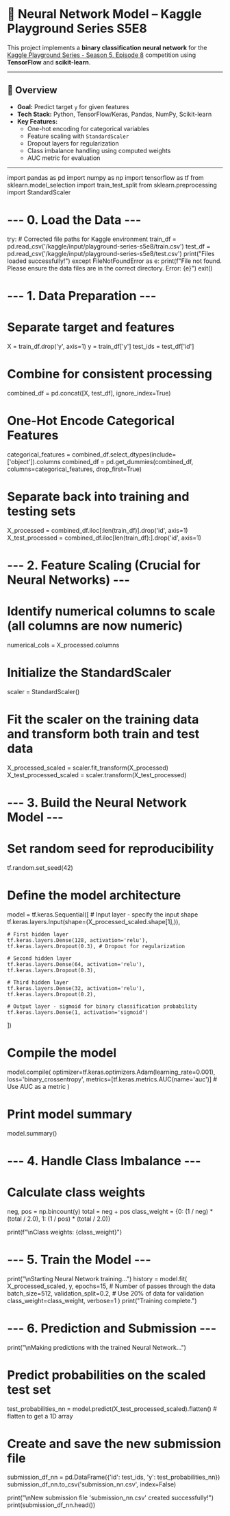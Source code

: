 # 🧠 Neural Network Model – Kaggle Playground Series S5E8

This project implements a **binary classification neural network** for the [Kaggle Playground Series - Season 5, Episode 8](https://www.kaggle.com/competitions/playground-series-s5e8) competition using **TensorFlow** and **scikit-learn**.

---

## 📌 Overview
- **Goal:** Predict target `y` for given features
- **Tech Stack:** Python, TensorFlow/Keras, Pandas, NumPy, Scikit-learn
- **Key Features:**
  - One-hot encoding for categorical variables
  - Feature scaling with `StandardScaler`
  - Dropout layers for regularization
  - Class imbalance handling using computed weights
  - AUC metric for evaluation

---
import pandas as pd
import numpy as np
import tensorflow as tf
from sklearn.model_selection import train_test_split
from sklearn.preprocessing import StandardScaler

# --- 0. Load the Data ---
try:
    # Corrected file paths for Kaggle environment
    train_df = pd.read_csv('/kaggle/input/playground-series-s5e8/train.csv')
    test_df = pd.read_csv('/kaggle/input/playground-series-s5e8/test.csv')
    print("Files loaded successfully!")
except FileNotFoundError as e:
    print(f"File not found. Please ensure the data files are in the correct directory. Error: {e}")
    exit()

# --- 1. Data Preparation ---
# Separate target and features
X = train_df.drop('y', axis=1)
y = train_df['y']
test_ids = test_df['id']

# Combine for consistent processing
combined_df = pd.concat([X, test_df], ignore_index=True)

# One-Hot Encode Categorical Features
categorical_features = combined_df.select_dtypes(include=['object']).columns
combined_df = pd.get_dummies(combined_df, columns=categorical_features, drop_first=True)

# Separate back into training and testing sets
X_processed = combined_df.iloc[:len(train_df)].drop('id', axis=1)
X_test_processed = combined_df.iloc[len(train_df):].drop('id', axis=1)

# --- 2. Feature Scaling (Crucial for Neural Networks) ---
# Identify numerical columns to scale (all columns are now numeric)
numerical_cols = X_processed.columns

# Initialize the StandardScaler
scaler = StandardScaler()

# Fit the scaler on the training data and transform both train and test data
X_processed_scaled = scaler.fit_transform(X_processed)
X_test_processed_scaled = scaler.transform(X_test_processed)


# --- 3. Build the Neural Network Model ---
# Set random seed for reproducibility
tf.random.set_seed(42)

# Define the model architecture
model = tf.keras.Sequential([
    # Input layer - specify the input shape
    tf.keras.layers.Input(shape=(X_processed_scaled.shape[1],)),

    # First hidden layer
    tf.keras.layers.Dense(128, activation='relu'),
    tf.keras.layers.Dropout(0.3), # Dropout for regularization

    # Second hidden layer
    tf.keras.layers.Dense(64, activation='relu'),
    tf.keras.layers.Dropout(0.3),

    # Third hidden layer
    tf.keras.layers.Dense(32, activation='relu'),
    tf.keras.layers.Dropout(0.2),

    # Output layer - sigmoid for binary classification probability
    tf.keras.layers.Dense(1, activation='sigmoid')
])

# Compile the model
model.compile(
    optimizer=tf.keras.optimizers.Adam(learning_rate=0.001),
    loss='binary_crossentropy',
    metrics=[tf.keras.metrics.AUC(name='auc')] # Use AUC as a metric
)

# Print model summary
model.summary()


# --- 4. Handle Class Imbalance ---
# Calculate class weights
neg, pos = np.bincount(y)
total = neg + pos
class_weight = {0: (1 / neg) * (total / 2.0),
                1: (1 / pos) * (total / 2.0)}

print(f"\nClass weights: {class_weight}")


# --- 5. Train the Model ---
print("\nStarting Neural Network training...")
history = model.fit(
    X_processed_scaled,
    y,
    epochs=15, # Number of passes through the data
    batch_size=512,
    validation_split=0.2, # Use 20% of data for validation
    class_weight=class_weight,
    verbose=1
)
print("Training complete.")


# --- 6. Prediction and Submission ---
print("\nMaking predictions with the trained Neural Network...")
# Predict probabilities on the scaled test set
test_probabilities_nn = model.predict(X_test_processed_scaled).flatten() # flatten to get a 1D array

# Create and save the new submission file
submission_df_nn = pd.DataFrame({'id': test_ids, 'y': test_probabilities_nn})
submission_df_nn.to_csv('submission_nn.csv', index=False)

print("\nNew submission file 'submission_nn.csv' created successfully!")
print(submission_df_nn.head())
